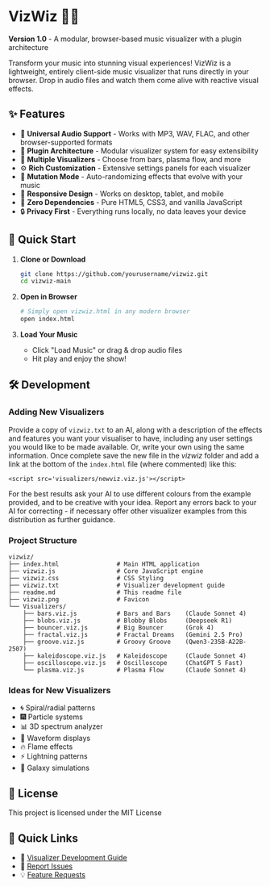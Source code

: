 # VizWiz 🎵✨

**Version 1.0** - A modular, browser-based music visualizer with a plugin architecture

Transform your music into stunning visual experiences! VizWiz is a lightweight, entirely client-side music visualizer that runs directly in your browser. Drop in audio files and watch them come alive with reactive visual effects.

## ✨ Features

- 🎵 **Universal Audio Support** - Works with MP3, WAV, FLAC, and other browser-supported formats
- 🔌 **Plugin Architecture** - Modular visualizer system for easy extensibility
- 🎨 **Multiple Visualizers** - Choose from bars, plasma flow, and more
- ⚙️ **Rich Customization** - Extensive settings panels for each visualizer
- 🎲 **Mutation Mode** - Auto-randomizing effects that evolve with your music
- 📱 **Responsive Design** - Works on desktop, tablet, and mobile
- 🚀 **Zero Dependencies** - Pure HTML5, CSS3, and vanilla JavaScript
- 🔒 **Privacy First** - Everything runs locally, no data leaves your device

## 🚀 Quick Start

1. **Clone or Download**
   ```bash
   git clone https://github.com/yourusername/vizwiz.git
   cd vizwiz-main
   ```

2. **Open in Browser**
   ```bash
   # Simply open vizwiz.html in any modern browser
   open index.html
   ```

3. **Load Your Music**
   - Click "Load Music" or drag & drop audio files
   - Hit play and enjoy the show!

## 🛠️ Development

### Adding New Visualizers

Provide a copy of `vizwiz.txt` to an AI, along with a description of the effects and features you want your visualiser to have, including any user settings you would like to be made available. Or, write your own using the same information. Once complete save the new file in the *vizwiz* folder and add a link at the bottom of the `index.html` file (where commented) like this:

```
<script src='visualizers/newviz.viz.js'></script>
```

For the best results ask your AI to use different colours from the example provided, and to be creative with your idea. Report any errors back to your AI for correcting - if necessary offer other visualizer examples from this distribution as further guidance.

### Project Structure
```
vizwiz/
├── index.html                # Main HTML application
├── vizwiz.js                 # Core JavaScript engine
├── vizwiz.css                # CSS Styling
├── vizwiz.txt                # Visualizer development guide
├── readme.md                 # This readme file
├── vizwiz.png                # Favicon
└── Visualizers/
    ├── bars.viz.js           # Bars and Bars    (Claude Sonnet 4)
    ├── blobs.viz.js          # Blobby Blobs     (Deepseek R1)
    ├── bouncer.viz.js        # Big Bouncer      (Grok 4)
    ├── fractal.viz.js        # Fractal Dreams   (Gemini 2.5 Pro)
    ├── groove.viz.js         # Groovy Groove    (Qwen3-235B-A22B-2507)
    ├── kaleidoscope.viz.js   # Kaleidoscope     (Claude Sonnet 4)
    ├── oscilloscope.viz.js   # Oscilloscope     (ChatGPT 5 Fast)
    └── plasma.viz.js         # Plasma Flow      (Claude Sonnet 4)
```

### Ideas for New Visualizers
- 🌀 Spiral/radial patterns
- 🎆 Particle systems
- 📊 3D spectrum analyzer
- 🌈 Waveform displays
- 🔥 Flame effects
- ⚡ Lightning patterns
- 🌌 Galaxy simulations

## 📜 License

This project is licensed under the MIT License

## 🚀 Quick Links
- 📖 [Visualizer Development Guide](vizwiz.txt)
- 🐛 [Report Issues](https://github.com/RobinNixon/vizwiz/issues)
- 💡 [Feature Requests](https://github.com/RobinNixon/vizwiz/discussions)
